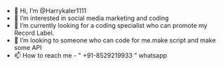 - 👋 Hi, I’m @Harrykaler1111
- 👀 I’m interested in social media marketing and coding
- 🌱 I’m currently looking for a coding specialist who can promote my Record Label.
- 💞️ I’m looking to someone who can code for me.make script and make some API
- 📫 How to reach me - " +91-8529219933 " whatsapp

<!---
Harrykaler1111/Harrykaler1111 is a ✨ special ✨ repository because its `README.md` (this file) appears on your GitHub profile.
You can click the Preview link to take a look at your changes.
--->

